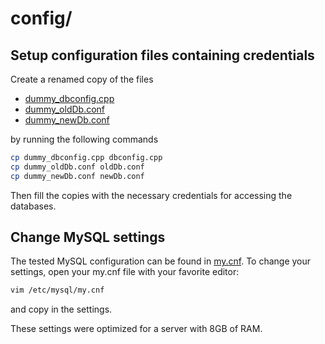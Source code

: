 # config/

## Setup configuration files containing credentials

Create a renamed copy of the files
* [dummy_dbconfig.cpp](dummy_dbconfig.cpp)
* [dummy_oldDb.conf](dummy_oldDb.conf)
* [dummy_newDb.conf](dummy_newDb.conf)

by running the following commands

```sh
cp dummy_dbconfig.cpp dbconfig.cpp
cp dummy_oldDb.conf oldDb.conf
cp dummy_newDb.conf newDb.conf
```

Then fill the copies with the necessary credentials for accessing the databases.

## Change MySQL settings

The tested MySQL configuration can be found in [my.cnf](my.cnf). To change your settings, open your my.cnf file with your favorite editor:
```sh
vim /etc/mysql/my.cnf
```
and copy in the settings. 

These settings were optimized for a server with 8GB of RAM. 

